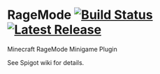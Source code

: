# RageMode [![Build Status](https://travis-ci.org/KWStudios/RageMode.svg?branch=master)](https://travis-ci.org/KWStudios/RageMode) [![Latest Release](https://img.shields.io/github/release/KWStudios/RageMode.svg)](https://github.com/KWStudios/RageMode/releases)
Minecraft RageMode Minigame Plugin

See Spigot wiki for details.
